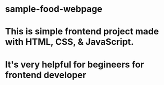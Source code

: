 # sample-food-webpage
# This is simple frontend project made with HTML, CSS, & JavaScript.
# It's very helpful for begineers for frontend developer

